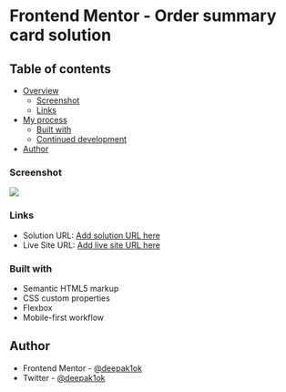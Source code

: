 # Frontend Mentor - Order summary card solution


## Table of contents

- [Overview](#overview)
  - [Screenshot](#screenshot)
  - [Links](#links)
- [My process](#my-process)
  - [Built with](#built-with)
  - [Continued development](#continued-development)
- [Author](#author)



### Screenshot

![](./screenshot.jpg)


### Links

- Solution URL: [Add solution URL here](https://your-solution-url.com)
- Live Site URL: [Add live site URL here](https://your-live-site-url.com)



### Built with

- Semantic HTML5 markup
- CSS custom properties
- Flexbox
- Mobile-first workflow


## Author

- Frontend Mentor - [@deepak1ok](https://www.frontendmentor.io/profile/deepak1ok)
- Twitter - [@deepak1ok](https://www.twitter.com/deepak10460)

